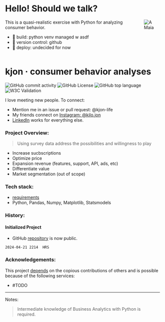 # Hello! Should we talk?

<div style="display:flex; align-items:flex-start;">
  <div>
    This is a quasi-realistic exercise with Python for analyzing consumer behavior.
    <ul>
      <li>👀 build: python venv managed w asdf</li>
      <li>🌱 version control: github</li>
      <li>💞️ deploy: undecided for now</li>
    </ul>
  </div>
  <img src="https://user-images.githubusercontent.com/76539355/214731371-78cb7bcb-996d-4108-9872-7af758ed5647.png" alt="A Maia" style="margin-left:1rem;">
</div>


# kjon &middot; consumer behavior analyses  
 
 ![GitHub commit activity](https://img.shields.io/github/commit-activity/y/kjon-life/conjoint_analyses) 
 ![GitHub License](https://img.shields.io/github/license/kjon-life/conjoint_analyses)
 ![GitHub top language](https://img.shields.io/github/languages/top/kjon-life/conjoint_analyses)
 ![W3C Validation](https://img.shields.io/w3c-validation/html?targetUrl=https%3A%2F%2Fkjon.life) 
 
I love meeting new people. To connect:  
- Mention me in an issue or pull request: @kjon-life  
- My friends connect on [Instagram: @kilo.jon](https://www.instagram.com/kilo.jon/)   
- [LinkedIn](https://www.linkedin.com/in/jonhwilliams) works for everything else.


### Project Overview:  
> Using survey data address the possibilities and willingness to play
* Increase sucbscriptions
* Optimize price
* Expansion revenue (features, support, API, ads, etc)
* Differentiate value 
* Market segmentation (out of scope)  

### Tech stack:
* [requirements](https://github.com/kjon-life/conjoint_analyses/blob/main/requirements.txt)
* Python, Pandas, Numpy, Matplotlib, Statsmodels


### History:    
#### Initialized Project     
 
* GitHub [repository](https://github.com/kjon-life/conjoint_analyses) is now public. 
```md
2024-04-21 2214  HRS
```


### Acknowledgements:

This project [depends](https://github.com/kjon-life/kjon-life/network/dependencies) on the copious contributions of others and is possible because of the following services:

* #TODO


___
Notes:
> Intermediate knowledge of Business Analytics with Python is required. 


